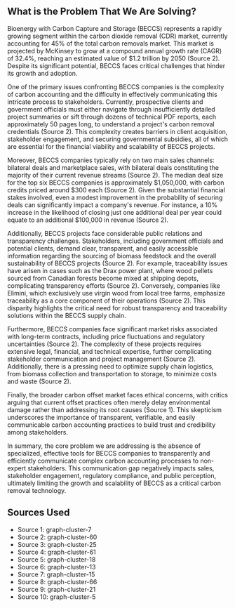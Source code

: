 ## What is the Problem That We Are Solving?

Bioenergy with Carbon Capture and Storage (BECCS) represents a rapidly growing segment within the carbon dioxide removal (CDR) market, currently accounting for 45% of the total carbon removals market. This market is projected by McKinsey to grow at a compound annual growth rate (CAGR) of 32.4%, reaching an estimated value of $1.2 trillion by 2050 (Source 2). Despite its significant potential, BECCS faces critical challenges that hinder its growth and adoption.

One of the primary issues confronting BECCS companies is the complexity of carbon accounting and the difficulty in effectively communicating this intricate process to stakeholders. Currently, prospective clients and government officials must either navigate through insufficiently detailed project summaries or sift through dozens of technical PDF reports, each approximately 50 pages long, to understand a project's carbon removal credentials (Source 2). This complexity creates barriers in client acquisition, stakeholder engagement, and securing governmental subsidies, all of which are essential for the financial viability and scalability of BECCS projects.

Moreover, BECCS companies typically rely on two main sales channels: bilateral deals and marketplace sales, with bilateral deals constituting the majority of their current revenue streams (Source 2). The median deal size for the top six BECCS companies is approximately $1,050,000, with carbon credits priced around $300 each (Source 2). Given the substantial financial stakes involved, even a modest improvement in the probability of securing deals can significantly impact a company's revenue. For instance, a 10% increase in the likelihood of closing just one additional deal per year could equate to an additional $100,000 in revenue (Source 2).

Additionally, BECCS projects face considerable public relations and transparency challenges. Stakeholders, including government officials and potential clients, demand clear, transparent, and easily accessible information regarding the sourcing of biomass feedstock and the overall sustainability of BECCS projects (Source 2). For example, traceability issues have arisen in cases such as the Drax power plant, where wood pellets sourced from Canadian forests become mixed at shipping depots, complicating transparency efforts (Source 2). Conversely, companies like Elimini, which exclusively use virgin wood from local tree farms, emphasize traceability as a core component of their operations (Source 2). This disparity highlights the critical need for robust transparency and traceability solutions within the BECCS supply chain.

Furthermore, BECCS companies face significant market risks associated with long-term contracts, including price fluctuations and regulatory uncertainties (Source 2). The complexity of these projects requires extensive legal, financial, and technical expertise, further complicating stakeholder communication and project management (Source 2). Additionally, there is a pressing need to optimize supply chain logistics, from biomass collection and transportation to storage, to minimize costs and waste (Source 2).

Finally, the broader carbon offset market faces ethical concerns, with critics arguing that current offset practices often merely delay environmental damage rather than addressing its root causes (Source 1). This skepticism underscores the importance of transparent, verifiable, and easily communicable carbon accounting practices to build trust and credibility among stakeholders.

In summary, the core problem we are addressing is the absence of specialized, effective tools for BECCS companies to transparently and efficiently communicate complex carbon accounting processes to non-expert stakeholders. This communication gap negatively impacts sales, stakeholder engagement, regulatory compliance, and public perception, ultimately limiting the growth and scalability of BECCS as a critical carbon removal technology.

## Sources Used
- Source 1: graph-cluster-7  
- Source 2: graph-cluster-60  
- Source 3: graph-cluster-25  
- Source 4: graph-cluster-61  
- Source 5: graph-cluster-18  
- Source 6: graph-cluster-13  
- Source 7: graph-cluster-15  
- Source 8: graph-cluster-66  
- Source 9: graph-cluster-21  
- Source 10: graph-cluster-5